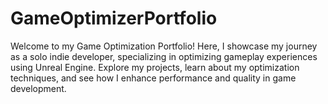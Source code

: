 # GameOptimizerPortfolio
Welcome to my Game Optimization Portfolio! Here, I showcase my journey as a solo indie developer, specializing in optimizing gameplay experiences using Unreal Engine. Explore my projects, learn about my optimization techniques, and see how I enhance performance and quality in game development.
